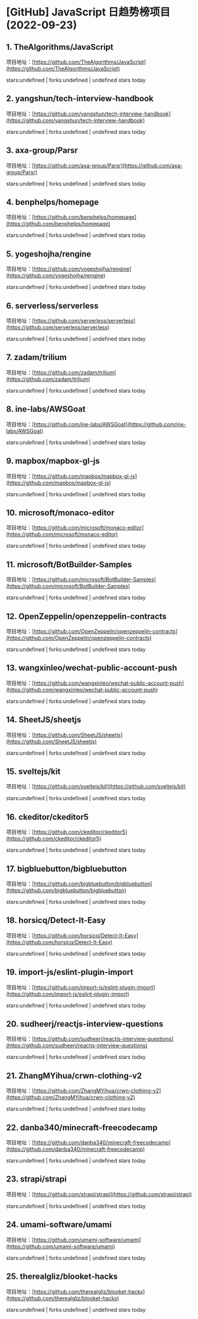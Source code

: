 # [GitHub] JavaScript 日趋势榜项目(2022-09-23)

## 1. TheAlgorithms/JavaScript 

项目地址：[https://github.com/TheAlgorithms/JavaScript](https://github.com/TheAlgorithms/JavaScript)

stars:undefined | forks:undefined | undefined stars today 



## 2. yangshun/tech-interview-handbook 

项目地址：[https://github.com/yangshun/tech-interview-handbook](https://github.com/yangshun/tech-interview-handbook)

stars:undefined | forks:undefined | undefined stars today 



## 3. axa-group/Parsr 

项目地址：[https://github.com/axa-group/Parsr](https://github.com/axa-group/Parsr)

stars:undefined | forks:undefined | undefined stars today 



## 4. benphelps/homepage 

项目地址：[https://github.com/benphelps/homepage](https://github.com/benphelps/homepage)

stars:undefined | forks:undefined | undefined stars today 



## 5. yogeshojha/rengine 

项目地址：[https://github.com/yogeshojha/rengine](https://github.com/yogeshojha/rengine)

stars:undefined | forks:undefined | undefined stars today 



## 6. serverless/serverless 

项目地址：[https://github.com/serverless/serverless](https://github.com/serverless/serverless)

stars:undefined | forks:undefined | undefined stars today 



## 7. zadam/trilium 

项目地址：[https://github.com/zadam/trilium](https://github.com/zadam/trilium)

stars:undefined | forks:undefined | undefined stars today 



## 8. ine-labs/AWSGoat 

项目地址：[https://github.com/ine-labs/AWSGoat](https://github.com/ine-labs/AWSGoat)

stars:undefined | forks:undefined | undefined stars today 



## 9. mapbox/mapbox-gl-js 

项目地址：[https://github.com/mapbox/mapbox-gl-js](https://github.com/mapbox/mapbox-gl-js)

stars:undefined | forks:undefined | undefined stars today 



## 10. microsoft/monaco-editor 

项目地址：[https://github.com/microsoft/monaco-editor](https://github.com/microsoft/monaco-editor)

stars:undefined | forks:undefined | undefined stars today 



## 11. microsoft/BotBuilder-Samples 

项目地址：[https://github.com/microsoft/BotBuilder-Samples](https://github.com/microsoft/BotBuilder-Samples)

stars:undefined | forks:undefined | undefined stars today 



## 12. OpenZeppelin/openzeppelin-contracts 

项目地址：[https://github.com/OpenZeppelin/openzeppelin-contracts](https://github.com/OpenZeppelin/openzeppelin-contracts)

stars:undefined | forks:undefined | undefined stars today 



## 13. wangxinleo/wechat-public-account-push 

项目地址：[https://github.com/wangxinleo/wechat-public-account-push](https://github.com/wangxinleo/wechat-public-account-push)

stars:undefined | forks:undefined | undefined stars today 



## 14. SheetJS/sheetjs 

项目地址：[https://github.com/SheetJS/sheetjs](https://github.com/SheetJS/sheetjs)

stars:undefined | forks:undefined | undefined stars today 



## 15. sveltejs/kit 

项目地址：[https://github.com/sveltejs/kit](https://github.com/sveltejs/kit)

stars:undefined | forks:undefined | undefined stars today 



## 16. ckeditor/ckeditor5 

项目地址：[https://github.com/ckeditor/ckeditor5](https://github.com/ckeditor/ckeditor5)

stars:undefined | forks:undefined | undefined stars today 



## 17. bigbluebutton/bigbluebutton 

项目地址：[https://github.com/bigbluebutton/bigbluebutton](https://github.com/bigbluebutton/bigbluebutton)

stars:undefined | forks:undefined | undefined stars today 



## 18. horsicq/Detect-It-Easy 

项目地址：[https://github.com/horsicq/Detect-It-Easy](https://github.com/horsicq/Detect-It-Easy)

stars:undefined | forks:undefined | undefined stars today 



## 19. import-js/eslint-plugin-import 

项目地址：[https://github.com/import-js/eslint-plugin-import](https://github.com/import-js/eslint-plugin-import)

stars:undefined | forks:undefined | undefined stars today 



## 20. sudheerj/reactjs-interview-questions 

项目地址：[https://github.com/sudheerj/reactjs-interview-questions](https://github.com/sudheerj/reactjs-interview-questions)

stars:undefined | forks:undefined | undefined stars today 



## 21. ZhangMYihua/crwn-clothing-v2 

项目地址：[https://github.com/ZhangMYihua/crwn-clothing-v2](https://github.com/ZhangMYihua/crwn-clothing-v2)

stars:undefined | forks:undefined | undefined stars today 



## 22. danba340/minecraft-freecodecamp 

项目地址：[https://github.com/danba340/minecraft-freecodecamp](https://github.com/danba340/minecraft-freecodecamp)

stars:undefined | forks:undefined | undefined stars today 



## 23. strapi/strapi 

项目地址：[https://github.com/strapi/strapi](https://github.com/strapi/strapi)

stars:undefined | forks:undefined | undefined stars today 



## 24. umami-software/umami 

项目地址：[https://github.com/umami-software/umami](https://github.com/umami-software/umami)

stars:undefined | forks:undefined | undefined stars today 



## 25. therealgliz/blooket-hacks 

项目地址：[https://github.com/therealgliz/blooket-hacks](https://github.com/therealgliz/blooket-hacks)

stars:undefined | forks:undefined | undefined stars today 



